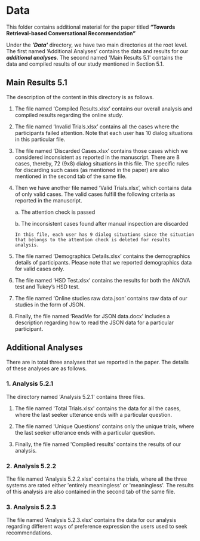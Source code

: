 
# Data

This folder contains additional material for the paper titled **“Towards Retrieval-based Conversational Recommendation”**

Under the ***'Data'*** directory, we have two main directories at the root level. The first named ‘Additional Analyses’ contains the data and results for our ***additional analyses***. The second named 'Main Results 5.1' contains the data and compiled results of our study mentioned in Section 5.1.



## Main Results 5.1

The description of the content in this directory is as follows.

  1.	The file named ‘Compiled Results.xlsx’ contains our overall analysis and compiled results regarding the online study.

2.	The file named ‘Invalid Trials.xlsx’ contains all the cases where the participants failed attention. Note that each user has 10 dialog situations in this particular file. 

3.	The file named ‘Discarded Cases.xlsx’ contains those cases which we considered inconsistent as reported in the manuscript. There are 8 cases, thereby, 72 (9x8) dialog situations in this file. The specific rules for discarding such cases (as mentioned in the paper) are also mentioned in the second tab of the same file.

4.	Then we have another file named ‘Valid Trials.xlsx’, which contains data of only valid cases. The valid cases fulfill the following criteria as reported in the manuscript. 

    a.	The attention check is passed
   
    b.	The inconsistent cases found after manual inspection are discarded

        In this file, each user has 9 dialog situations since the situation that belongs to the attention check is deleted for results analysis.

5.	The file named ‘Demographics Details.xlsx’ contains the demographics details of participants. Please note that we reported demographics data for valid cases only.

6.	The file named ‘HSD Test.xlsx’ contains the results for both the ANOVA test and Tukey’s HSD test.

7.	The file named ‘Online studies raw data.json’ contains raw data of our studies in the form of JSON.

8.	Finally, the file named ‘ReadMe for JSON data.docx’ includes a description regarding how to read the JSON data for a particular participant.


## Additional Analyses
 
There are in total three analyses that we reported in the paper. The details of these analyses are as follows.

### 1.  Analysis 5.2.1

   The directory named 'Analysis 5.2.1' contains three files.

   1. The file named 'Total Trials.xlsx' contains the data for all the cases, where the last seeker utterance ends with a particular question.

   2. The file named 'Unique Questions' contains only the unique trials, where the last seeker utterance ends with a particular question.

   3. Finally, the file named 'Complied results' contains the results of our analysis.



### 2.  Analysis 5.2.2
   
   The file named 'Analysis 5.2.2.xlsx' contains the trials, where all the three systems are rated either 'entirely meaningless' or 'meaningless'. The results of this analysis are also contained in the second tab of the same file.

### 3.  Analysis 5.2.3

The file named 'Analysis 5.2.3.xlsx' contains the data for our analysis regarding different ways of preference expression the users used to seek recommendations.
   
   

